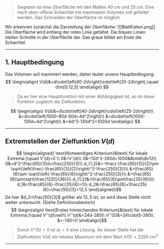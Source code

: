 > Gegeben ist eine Oberfläche mit den Maßen $40~cm$ und $25~cm$. Eine nach oben offene Schachtel mit maximalem Volumen soll gefaltet werden. Das Schneiden der Oberfläche ist möglich.

Wir erkennen zunächst die Darstellung der Oberfläche:
![[BlattFalten.png]]
Die Oberfläche wird entlang der roten Linie gefaltet. Die blauen Linien stellen Schnitte in der Oberfläche dar. Das graue bildet am Ende die Schachtel.

---
## 1. Hauptbedingung
Das Volumen soll maximiert werden, daher lautet unsere Hauptbedingung:
$$
\begin{align}
	V(d)&=d\cdot\left(40-2d\right)\cdot\left(25-2d\right),\quad d\in[0;12,5]
\end{align}
$$
> Da es hier eine Hauptfunktion mit einer Abhängigkeit ist, so ist diese Funktion zugleich die Zielfunktion.

$$
\begin{align}
	V(d)&=d\cdot\left(40-2d\right)\cdot\left(25-2d\right)\\
	&=d\cdot\left(1000-80d-50d+4d^2\right)\\
	&=d\cdot\left(1000-130d+4d^2\right)\\
	&=4d^3-130d^2+1000d
\end{align}
$$

---
## Extremstellen der Zielfunktion $V(d)$
$$ \begin{aligned}
	\text{Notwendiges Kriterium}&\text{ für lokale Extrema:}\quad V'(d)=0 \\
	0&=V'(d)\\
	0&=12d^2-260d+1000&&\mid\div12\\
	0&=d^2-\frac{65}{3}d+\frac{250}{3}\\
	d_{1;2}&=-\frac{-\frac{65}{3}}{2}\pm
		\sqrt{\left(\frac{-\frac{65}{3}}{2}\right)^2-\frac{250}{3}}\\
	&=\frac{65}{6}\pm
		\sqrt{\left(-\frac{65}{6}\right)^2-\frac{250}{3}}\\
	&=\frac{65}{6}\pm\sqrt{\frac{1225}{36}}\\
	d_{1;2}&=\frac{65}{6}\pm\frac{35}{6}\\\\
	d_1&=\frac{65}{6}-\frac{35}{6}=5\\
	d_2&=\frac{65}{6}+\frac{35}{6}=\frac{50}{3}>12,5
\end{aligned}$$
Da hier $d_2=\frac{50}{3}$ größer als $12,5$ ist, so wird diese Stelle nicht weiter untersucht. (Siehe Definitionsbereich)
$$
\begin{align}
\text{Erstes hinreichendes Kriterium}&\text{ für lokale Extrema:}\quad V''(d)\ne0\\
V''(d)&=24d-260\\
V''(5)&=24\cdot5-260\\
&=-140<0
\end{align}$$

> Durch $V''(5)<0$ ist $d_1=5$ eine Lösung. An dieser Stelle hat die Zielfunktion $V(d)$ ein lokales Maximum mit dem Wert $V(5)=2250~cm^3$

---